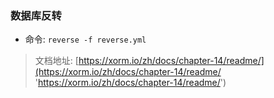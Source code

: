 ### 数据库反转

- 命令: `reverse -f reverse.yml`

> 文档地址: [https://xorm.io/zh/docs/chapter-14/readme/](https://xorm.io/zh/docs/chapter-14/readme/ 'https://xorm.io/zh/docs/chapter-14/readme/')